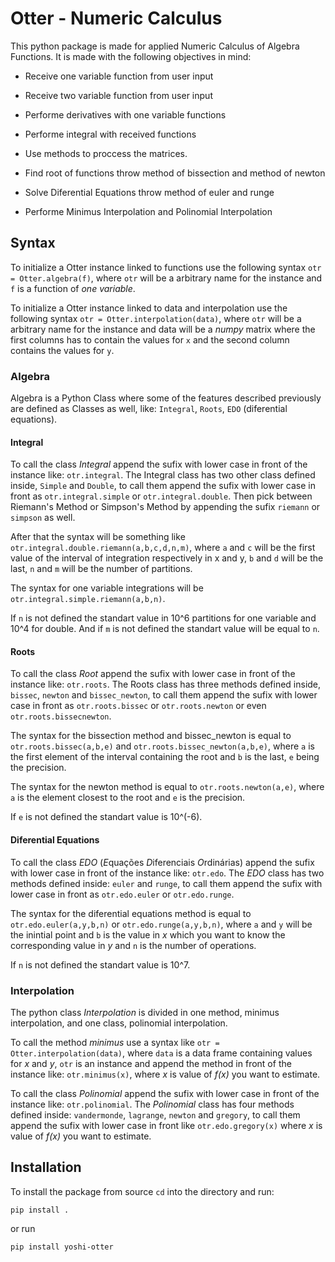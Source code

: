 # Otter - Numeric Calculus

This python package is made for applied Numeric Calculus of Algebra Functions. It is made with the following objectives in mind:

* Receive one variable function from user input
  
* Receive two variable function from user input

* Performe derivatives with one variable functions

* Performe integral with received functions

* Use methods to proccess the matrices.

* Find root of functions throw method of bissection and method of newton

* Solve Diferential Equations throw method of euler and runge

* Performe Minimus Interpolation and Polinomial Interpolation

## Syntax

To initialize a Otter instance linked to functions use the following syntax `otr = Otter.algebra(f)`, where `otr` will be a arbitrary name for the instance and `f` is a function of *one variable*.

To initialize a Otter instance linked to data and interpolation use the following syntax `otr = Otter.interpolation(data)`, where `otr` will be a arbitrary name for the instance and data will be a *numpy* matrix where the first columns has to contain the values for `x` and the second column contains the values for `y`.

### Algebra

Algebra is a Python Class where some of the features described previously are defined as Classes as well, like: `Integral`, `Roots`, `EDO` (diferential equations).

#### Integral

To call the class *Integral* append the sufix with lower case in front of the instance like: `otr.integral`. The Integral class has two other class defined inside, `Simple` and `Double`, to call them append the sufix with lower case in front as `otr.integral.simple` or `otr.integral.double`. Then pick between Riemann's Method or Simpson's Method by appending the sufix `riemann` or `simpson` as well.

After that the syntax will be something like `otr.integral.double.riemann(a,b,c,d,n,m)`, where `a` and `c` will be the first value of the interval of integration respectively in x and y, `b` and `d` will be the last, `n` and `m` will be the number of partitions.

The syntax for one variable integrations will be `otr.integral.simple.riemann(a,b,n)`.

If `n` is not defined the standart value in 10^6 partitions for one variable and 10^4 for double. And if `m` is not defined the standart value will be equal to `n`.

#### Roots

To call the class *Root* append the sufix with lower case in front of the instance like: `otr.roots`. The Roots class has three methods defined inside, `bissec`, `newton` and `bissec_newton`, to call them append the sufix with lower case in front as `otr.roots.bissec` or `otr.roots.newton` or even `otr.roots.bissecnewton`.

The syntax for the bissection method and bissec_newton is equal to `otr.roots.bissec(a,b,e)` and `otr.roots.bissec_newton(a,b,e)`, where `a` is the first element of the interval containing the root and `b` is the last, `e` being the precision.

The syntax for the newton method is equal to `otr.roots.newton(a,e)`, where `a` is the element closest to the root and `e` is the precision.

If `e` is not defined the standart value is 10^(-6).

#### Diferential Equations

To call the class *EDO* (*E*quações *D*iferenciais *O*rdinárias) append the sufix with lower case in front of the instance like: `otr.edo`. The *EDO* class has two methods defined inside: `euler` and `runge`, to call them append the sufix with lower case in front as `otr.edo.euler` or `otr.edo.runge`.

The syntax for the diferential equations method is equal to `otr.edo.euler(a,y,b,n)` or `otr.edo.runge(a,y,b,n)`, where `a` and `y` will be the inintial point  and `b` is the value in *x* which you want to know the corresponding value in *y* and `n` is the number of operations.

If `n` is not defined the standart value is 10^7.

### Interpolation

The python class *Interpolation* is divided in one method, minimus interpolation, and one class, polinomial interpolation.

To call the method *minimus* use a syntax like `otr = Otter.interpolation(data)`, where `data` is a data frame containing values for *x* and *y*, `otr` is an instance and append the method in front of the instance like: `otr.minimus(x)`, where *x* is value of *f(x)* you want to estimate.

To call the class *Polinomial* append the sufix with lower case in front of the instance like: `otr.polinomial`. The *Polinomial* class has four methods defined inside: `vandermonde`, `lagrange`, `newton` and `gregory`, to call them append the sufix with lower case in front like `otr.edo.gregory(x)` where *x* is value of *f(x)* you want to estimate.

## Installation

To install the package from source `cd` into the directory and run:

`pip install .`

or run

`pip install yoshi-otter`
